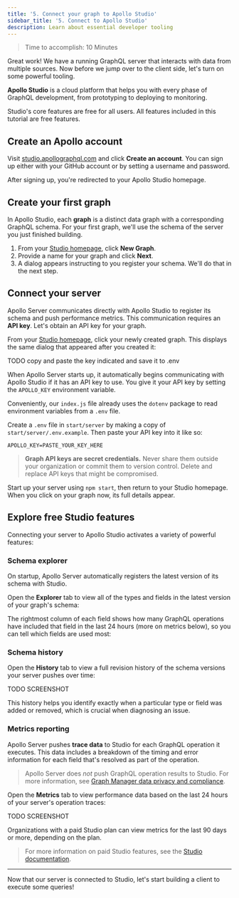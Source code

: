 ```yaml
---
title: '5. Connect your graph to Apollo Studio'
sidebar_title: '5. Connect to Apollo Studio'
description: Learn about essential developer tooling
---
```


> Time to accomplish: 10 Minutes

Great work! We have a running GraphQL server that interacts with data from multiple sources. Now before we jump over to the client side, let's turn on some powerful tooling.

**Apollo Studio** is a cloud platform that helps you with every phase of GraphQL development, from prototyping to deploying to monitoring.

Studio's core features are free for all users. All features included in this tutorial are free features.

## Create an Apollo account

Visit [studio.apollographql.com](https://studio.apollographql.com) and click **Create an account**. You can sign up either with your GitHub account or by setting a username and password.

After signing up, you're redirected to your Apollo Studio homepage.

## Create your first graph

In Apollo Studio, each **graph** is a distinct data graph with a corresponding GraphQL schema. For your first graph, we'll use the schema of the server you just finished building.

1. From your [Studio homepage](https://studio.apollographql.com), click **New Graph**. 
2. Provide a name for your graph and click **Next**.
3. A dialog appears instructing to you register your schema. We'll do that in the next step.

## Connect your server

Apollo Server communicates directly with Apollo Studio to register its schema and push performance metrics. This communication requires an **API key**. Let's obtain an API key for your graph.

From your [Studio homepage](https://studio.apollographql.com), click your newly created graph. This displays the same dialog that appeared after you created it:


TODO copy and paste the key indicated and save it to .env 

When Apollo Server starts up, it automatically begins communicating with Apollo Studio if it has an API key to use. You give it your API key by setting the `APOLLO_KEY` environment variable.

Conveniently, our `index.js` file already uses the `dotenv` package to read environment variables from a `.env` file.

Create a `.env` file in `start/server` by making a copy of `start/server/.env.example`. Then paste your API key into it like so:

```none:title=.env
APOLLO_KEY=PASTE_YOUR_KEY_HERE
```

> **Graph API keys are secret credentials.** Never share them outside your organization or commit them to version control. Delete and replace API keys that might be compromised.

Start up your server using `npm start`, then return to your Studio homepage. When you click on your graph now, its full details appear.

## Explore free Studio features

Connecting your server to Apollo Studio activates a variety of powerful features: 

### Schema explorer

On startup, Apollo Server automatically registers the latest version of its schema with Studio.

Open the **Explorer** tab to view all of the types and fields in the latest version of your graph's schema:

The rightmost column of each field shows how many GraphQL operations have included that field in the last 24 hours (more on metrics below), so you can tell which fields are used most:

### Schema history

Open the **History** tab to view a full revision history of the schema versions your server pushes over time:

TODO SCREENSHOT

This history helps you identify exactly when a particular type or field was added or removed, which is crucial when diagnosing an issue.

### Metrics reporting

Apollo Server pushes **trace data** to Studio for each GraphQL operation it executes. This data includes a breakdown of the timing and error information for each field that's resolved as part of the operation.

> Apollo Server does _not_ push GraphQL operation results to Studio. For more information, see [Graph Manager data privacy and compliance](https://www.apollographql.com/docs/graph-manager/graph-manager-data-privacy/).

Open the **Metrics** tab to view performance data based on the last 24 hours of your server's operation traces:

TODO SCREENSHOT

Organizations with a paid Studio plan can view metrics for the last 90 days or more, depending on the plan. 

> For more information on paid Studio features, see the [Studio documentation](https://www.apollographql.com/docs/graph-manager/).

<hr/>

Now that our server is connected to Studio, let's start building a client to execute some queries!
